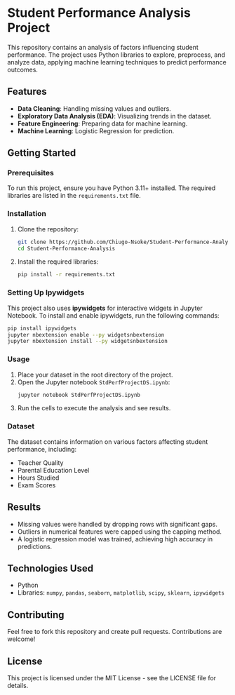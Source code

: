 # Student Performance Analysis Project

This repository contains an analysis of factors influencing student performance. The project uses Python libraries to explore, preprocess, and analyze data, applying machine learning techniques to predict performance outcomes.

## Features

- **Data Cleaning**: Handling missing values and outliers.
- **Exploratory Data Analysis (EDA)**: Visualizing trends in the dataset.
- **Feature Engineering**: Preparing data for machine learning.
- **Machine Learning**: Logistic Regression for prediction.

## Getting Started

### Prerequisites

To run this project, ensure you have Python 3.11+ installed. The required libraries are listed in the `requirements.txt` file.

### Installation

1. Clone the repository:
   ```bash
   git clone https://github.com/Chiugo-Nsoke/Student-Performance-Analysis.git
   cd Student-Performance-Analysis
   ```
2. Install the required libraries:
   ```bash
   pip install -r requirements.txt
   ```

### Setting Up Ipywidgets

This project also uses **ipywidgets** for interactive widgets in Jupyter Notebook. To install and enable ipywidgets, run the following commands:

```bash
pip install ipywidgets
jupyter nbextension enable --py widgetsnbextension
jupyter nbextension install --py widgetsnbextension
```

### Usage

1. Place your dataset in the root directory of the project.
2. Open the Jupyter notebook `StdPerfProjectDS.ipynb`:
   ```bash
   jupyter notebook StdPerfProjectDS.ipynb
   ```
3. Run the cells to execute the analysis and see results.

### Dataset

The dataset contains information on various factors affecting student performance, including:

- Teacher Quality
- Parental Education Level
- Hours Studied
- Exam Scores

## Results

- Missing values were handled by dropping rows with significant gaps.
- Outliers in numerical features were capped using the capping method.
- A logistic regression model was trained, achieving high accuracy in predictions.

## Technologies Used

- Python
- Libraries: `numpy`, `pandas`, `seaborn`, `matplotlib`, `scipy`, `sklearn`, `ipywidgets`

## Contributing

Feel free to fork this repository and create pull requests. Contributions are welcome!

## License

This project is licensed under the MIT License - see the LICENSE file for details.

